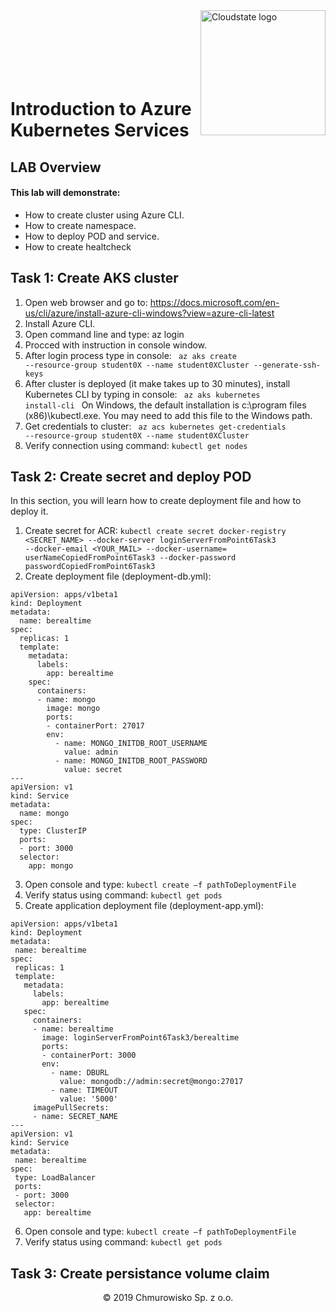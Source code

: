 <img src="https://avatars1.githubusercontent.com/u/47143554?s=400&u=7c55eeec6479b4ff59df7cad452501a41635b0e4&v=4" alt="Cloudstate logo" width="200" align="right">
<br><br>
<br><br>
<br><br>

# Introduction to Azure Kubernetes Services

## LAB Overview

#### This lab will demonstrate:
* How to create cluster using Azure CLI.
* How to create namespace.
* How to deploy POD and service.
* How to create healtcheck

## Task 1: Create AKS cluster

1. Open web browser and go to: https://docs.microsoft.com/en-us/cli/azure/install-azure-cli-windows?view=azure-cli-latest 
2. Install Azure CLI. 
3. Open command line and type: az login 
4. Procced with instruction in console window. 
5. After login process type in console: <code> az aks create --resource-group student0X --name student0XCluster --generate-ssh-keys </code>
6. After cluster is deployed (it make takes up to 30 minutes), install Kubernetes CLI by typing in console: <code> az aks kubernetes install-cli </code> On Windows, the default installation is c:\program files (x86)\kubectl.exe. You may need to add this file to the Windows path. 
7. Get credentials to cluster: <code> az acs kubernetes get-credentials --resource-group student0X --name student0XCluster </code>
8. Verify connection using command: <code>kubectl get nodes </code>

## Task 2: Create secret and deploy POD

In this section, you will learn how to create deployment file and how to deploy it. 
 
1. Create secret for ACR: <code>kubectl create secret docker-registry <SECRET_NAME> --docker-server loginServerFromPoint6Task3 --docker-email <YOUR_MAIL> --docker-username= userNameCopiedFromPoint6Task3 --docker-password passwordCopiedFromPoint6Task3 </code>
2. Create deployment file (deployment-db.yml): 
```
apiVersion: apps/v1beta1 
kind: Deployment 
metadata: 
  name: berealtime 
spec: 
  replicas: 1 
  template: 
    metadata: 
      labels: 
        app: berealtime 
    spec: 
      containers: 
      - name: mongo 
        image: mongo 
        ports: 
        - containerPort: 27017 
        env:
          - name: MONGO_INITDB_ROOT_USERNAME
            value: admin
          - name: MONGO_INITDB_ROOT_PASSWORD
            value: secret
---
apiVersion: v1 
kind: Service 
metadata: 
  name: mongo 
spec: 
  type: ClusterIP 
  ports: 
  - port: 3000 
  selector: 
    app: mongo 
```
 3. Open console and type: <code>kubectl create –f pathToDeploymentFile </code>
 4. Verify status using command: <code>kubectl get pods</code>
 5. Create application deployment file (deployment-app.yml):
 ```
apiVersion: apps/v1beta1 
kind: Deployment 
metadata: 
  name: berealtime 
spec: 
  replicas: 1 
  template: 
    metadata: 
      labels: 
        app: berealtime 
    spec: 
      containers: 
      - name: berealtime 
        image: loginServerFromPoint6Task3/berealtime 
        ports: 
        - containerPort: 3000 
        env:
          - name: DBURL
            value: mongodb://admin:secret@mongo:27017
          - name: TIMEOUT
            value: '5000'
      imagePullSecrets: 
      - name: SECRET_NAME
---
apiVersion: v1 
kind: Service 
metadata: 
  name: berealtime 
spec: 
  type: LoadBalancer
  ports: 
  - port: 3000 
  selector: 
    app: berealtime 
```
 6. Open console and type: <code>kubectl create –f pathToDeploymentFile </code>
 7. Verify status using command: <code>kubectl get pods</code>

## Task 3: Create persistance volume claim
 
<center><p>&copy; 2019 Chmurowisko Sp. z o.o.<p></center>
